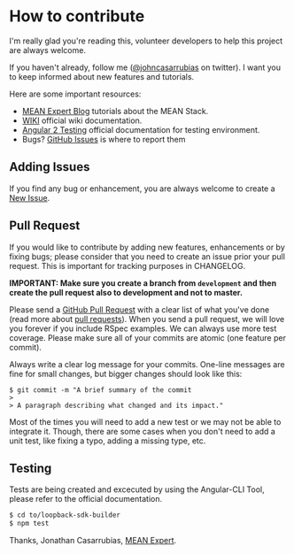 
# How to contribute

I'm really glad you're reading this, volunteer developers to help this project are always welcome.

If you haven't already, follow me ([@johncasarrubias](irc://chat.freenode.net/opengovernment) on twitter). I want you to keep informed about new features and tutorials.

Here are some important resources:

  * [MEAN Expert Blog](http://mean.expert) tutorials about the MEAN Stack.
  * [WIKI](https://github.com/mean-expert-official/loopback-sdk-builder/wiki) official wiki documentation.
  * [Angular 2 Testing](https://angular.io/docs/ts/latest/guide/testing.html) official documentation for testing environment.
  * Bugs? [GitHub Issues](https://github.com/mean-expert-official/loopback-sdk-builder/issues) is where to report them

## Adding Issues
If you find any bug or enhancement, you are always welcome to create a [New Issue](https://github.com/mean-expert-official/loopback-sdk-builder/issues).

## Pull Request
If you would like to contribute by adding new features, enhancements or by fixing bugs; please consider that you need to create an issue prior your pull request. This is important for tracking purposes in CHANGELOG.

**IMPORTANT: Make sure you create a branch from `development` and then create the pull request also to development and not to master.**

Please send a [GitHub Pull Request](https://github.com/mean-expert-official/loopback-sdk-builder/pull/new/development) with a clear list of what you've done (read more about [pull requests](http://help.github.com/pull-requests/)). When you send a pull request, we will love you forever if you include RSpec examples. We can always use more test coverage. Please make sure all of your commits are atomic (one feature per commit).

Always write a clear log message for your commits. One-line messages are fine for small changes, but bigger changes should look like this:

    $ git commit -m "A brief summary of the commit
    > 
    > A paragraph describing what changed and its impact."
    
Most of the times you will need to add a new test or we may not be able to integrate it. Though, there are some cases when you don't need to add a unit test, like fixing a typo, adding a missing type, etc.

## Testing

Tests are being created and excecuted by using the Angular-CLI Tool, please refer to the official documentation.

````sh
$ cd to/loopback-sdk-builder
$ npm test 
````

Thanks,
Jonathan Casarrubias, [MEAN Expert](http://mean.expert).